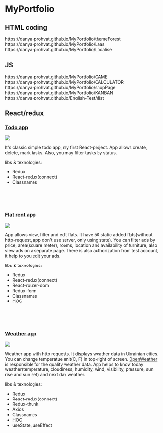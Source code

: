 # MyPortfolio
<h2>HTML coding</h2>
https://danya-prohvat.github.io/MyPortfolio/themeForest <br>
https://danya-prohvat.github.io/MyPortfolio/Laas <br>
https://danya-prohvat.github.io/MyPortfolio/Localise <br>
<h2>JS</h2>
https://danya-prohvat.github.io/MyPortfolio/GAME <br>
https://danya-prohvat.github.io/MyPortfolio/CALCULATOR <br>
https://danya-prohvat.github.io/MyPortfolio/shopPage <br>
https://danya-prohvat.github.io/MyPortfolio/KANBAN <br>
https://danya-prohvat.github.io/English-Test/dist <br>
<h2>React/redux</h2>
<h3><a href='https://danya-prohvat.github.io/todos'>Todo app</a></h3> 
<img src='https://user-images.githubusercontent.com/59499037/130082987-bcd41eeb-f9ab-43e1-852b-2fd62efb6274.png'> 
<p>It's classic simple todo app, my first React-project. App allows create, delete, mark tasks. Also, you may filter tasks by status.</p>
<label>libs & texnologies:</label>
<ul>
<li>Redux</li>
<li>React-redux(connect)</li>
<li>Classnames</li>
</ul>
<br>
<br>
<br>
<h3><a href='https://danya-prohvat.github.io/flat-rent/#/'>Flat rent app</a></h3> 
<img src='https://user-images.githubusercontent.com/59499037/130086165-9154d414-8f58-4b42-ac43-65f434e9a8e3.png'> 
<p>App allows view, filter and edit flats. It have 50 static added flats(without http-request, app don't use server, only using state). You can filter ads by price, area(square meter), rooms, location and availability of furniture, also view ads on a separate page. There is also authorization from test account, it help to you edit your ads.</p>
<label>libs & texnologies:</label>
<ul>
<li>Redux</li>
<li>React-redux(connect)</li>
<li>React-router-dom</li>
<li>Redux-form</li>
<li>Classnames</li>
<li>HOC</li>
</ul>
<br>
<br>
<br>
<h3><a href='https://danya-prohvat.github.io/weather-app'>Weather app</a></h3> 
<img src='https://user-images.githubusercontent.com/59499037/130082947-58fb25f0-2c52-45f1-9d67-4cc5bca67360.png'> 
<p>Weather app with http requests. It displays weather data in Ukrainian cities. You can change temperatue unit(C, F) in top-right of screen. <a href='https://openweathermap.org/'>OpenWeather</a> is responsible for the quality weather data. App helps to know today weather(temperature, cloudiness, humidity, wind, visibility, pressure, sun rise and sun set) and next day weather.</p>
<label>libs & texnologies:</label>
<ul>
<li>Redux</li>
<li>React-redux(connect)</li>
<li>Redux-thunk</li>
<li>Axios</li>
<li>Classnames</li>
<li>HOC</li>
<li>useState, useEffect</li>
</ul>



